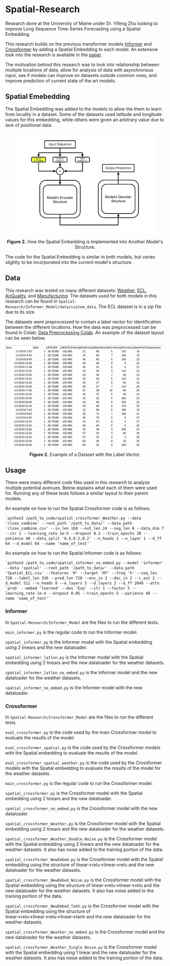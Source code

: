 # Spatial-Research
Research done at the University of Maine under Dr. Yifeng Zhu looking to improve Long Sequence Time-Series Forecasting using a Spatial Embedding. 

This research builds on the previous transformer models [Informer](https://github.com/zhouhaoyi/Informer2020) and [Crossformer](https://github.com/Thinklab-SJTU/Crossformer) by adding a Spatial Embedding to each model. An extensive look into the research is available in the [paper](https://digitalcommons.library.umaine.edu/etd/4049/). 

The motivation behind this research was to look into relationship between multiple locations of data, allow for analysis of data with asynchronous input, see if models can improve on datasets outside common ones, and improve prediction of current state of the art models. 


## Spatial Emebedding
The Spatial Embedding was added to the models to allow the them to learn from locality in a dataset. Some of the datasets used latitude and longitude values for this embedding, while others were given an arbitrary value due to lack of positional data.

<p align="center">
<img src=".\Photos\Spatial_Embedding.jpg" height = "320" alt="" align=center />
<br><br>
<b>Figure 2.</b> How the Spatial Embedding is Implemented into Another Model's Structure.
</p>

The code for the Spatial Embedding is similar in both models, but varies slightly to be incorporated into the current model's structure. 

## Data
This research was tested on many different datasets: [Weather](https://www.ncei.noaa.gov/data/local-climatological-data/), [ECL](https://doi.org/10.24432/C58C86), [AirQuality](https://doi.org/10.24432/C5RK5G), and [Manufacturing](https://www.kaggle.com/dsv/8684322). The datasets used for both models in this research can be found in `Spatial-Research/Informer_Model/data/custom_data`. The ECL dataset is in a zip file due to its size. 

The datasets were preprocessed to contain a label vector for identification between the different locations. How the data was preprocessed can be found in Colab: [Data Preprocessing Colab](). An example of the dataset layout can be seen below.

<p align="center">
<img src=".\Photos\Dataset_Example.png" height = "320" alt="" align=center />
<br><br>
<b>Figure 2.</b> Example of a Dataset with the Label Vector.
</p>

## Usage
There were many different code files used in this research to analyze multiple potential avenues. Below explains what each of them were used for. Running any of these tests follows a similar layout to their parent models. 

An example on how to run the Spatial Crossformer code is as follows: 

    `python3 /path_to_code/spatial_crossformer_Weather.py --data 'close_combine' --root_path '/path_to_data/' --data_path 'close_combine.csv' --in_len 168 --out_len 24 --seg_len 6 --data_dim 7 --itr 1 --learning_rate 1e-5 --dropout 0.2 --train_epochs 30 --patience 40 --data_split '0.6,0.2,0.2' --n_heads 1 --e_layer 1 --d_ff 64 --d_model 64 --name 'name_of_test'`

An example on how to run the Spatial Informer code is as follows: 

    `python3 /path_to_code/spatial_informer_no_embed.py --model 'informer' --data 'spatial' --root_path '/path_to_data/' --data_path 'Spatial_ECL.csv' --features 'M' --target 'MT' --freq 'h' --seq_len 720 --label_len 336 --pred_len 720 --enc_in 2 --dec_in 2 --c_out 2 --d_model 512 --n_heads 8 --e_layers 3 --d_layers 2 --d_ff 2048 --attn 'prob' --embed 'learned' --des 'Exp' --itr 1 --factor 5 --learning_rate 1e-4 --dropout 0.05 --train_epochs 5 --patience 40 --name 'name_of_test'`


### Informer
In `Spatial-Research/Informer_Model` are the files to run the different tests. 

`main_informer.py` is the regular code to run the Informer model.

`spatial_informer.py` is the Informer model with the Spatial embedding using 2 linears and the new dataloader. 

`spatial_informer_latlon.py` is the Informer model with the Spatial embedding using 2 linears and the new dataloader for the weather datasets. 

`spatial_informer_latlon_no_embed.py` is the Informer model and the new dataloader for the weather datasets. 

`spatial_informer_no_embed.py` is the Informer model with the new dataloader. 

### Crossformer
In `Spatial-Research/Crossformer_Model` are the files to run the different tests.

`eval_crossformer.py` is the code used by the main Crossformer model to evaluate the results of the model.

`eval_crossformer_spatial.py` is the code used by the Crossformer models with the Spatial embedding to evaluate the results of the model.

`eval_crossformer_spatial_weather.py` is the code used by the Crossformer models with the Spatial embedding to evaluate the results of the model for the weather datasets.

`main_crossformer.py` is the regular code to run the Crossformer model.

`spatial_crossformer.py` is the Crossformer model with the Spatial embedding using 2 linears and the new dataloader. 

`spatial_crossformer_no_embed.py` is the Crossformer model with the new dataloader. 

`spatial_crossformer_Weather.py` is the Crossformer model with the Spatial embedding using 2 linears and the new dataloader for the weather datasets. 

`spatial_crossformer_Weather_Double_Noise.py` is the Crossformer model with the Spatial embedding using 2 linears and the new dataloader for the weather datasets. It also has noise added to the training portion of the data.  

`spatial_crossformer_NewEmbed.py` is the Crossformer model with the Spatial embedding using the structure of linear→relu→linear→relu and the new dataloader for the weather datasets. 

`spatial_crossformer_NewEmbed_Noise.py`  is the Crossformer model with the Spatial embedding using the structure of linear→relu→linear→relu and the new dataloader for the weather datasets. It also has noise added to the training portion of the data.  

`spatial_crossformer_NewEmbed_Tanh.py` is the Crossformer model with the Spatial embedding using the structure of linear→relu→linear→relu→linear→tanh and the new dataloader for the weather datasets. 

`spatial_crossformer_Weather_no_embed.py` is the Crossformer model and the new dataloader for the weather datasets. 

`spatial_crossformer_Weather_Single_Noise.py` is the Crossformer model with the Spatial embedding using 1 linear and the new dataloader for the weather datasets. It also has noise added to the training portion of the data. 
